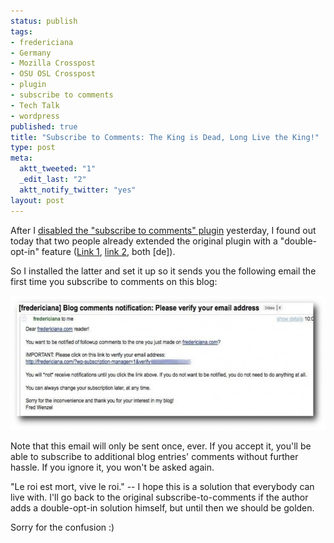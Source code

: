 ```yaml
--- 
status: publish
tags: 
- fredericiana
- Germany
- Mozilla Crosspost
- OSU OSL Crosspost
- plugin
- subscribe to comments
- Tech Talk
- wordpress
published: true
title: "Subscribe to Comments: The King is Dead, Long Live the King!"
type: post
meta: 
  aktt_tweeted: "1"
  _edit_last: "2"
  aktt_notify_twitter: "yes"
layout: post
---
```

After I <a href="http://fredericiana.com/2008/10/20/no-subscribe-to-comments-anymore/">disabled the "subscribe to comments" plugin</a> yesterday, I found out today that two people already extended the original plugin with a "double-opt-in" feature (<a href="http://www.infogurke.de/2008/10/subscribe-to-comments-und-die-einzige-wirkliche-alternative/">Link 1</a>, <a href="http://www.tobiaskoelligan.de/internet/subscribe-to-comments-mit-double-opt-in-pruefung/">link 2</a>, both [de]).

So I installed the latter and set it up so it sends you the following email the first time you subscribe to comments on this blog:

<a href="/media/wp/2008/10/fredericiana-double-opt-in.jpg"><img src="/media/wp/2008/10/fredericiana-double-opt-in-575x215.jpg" alt="" title="fredericiana: Double-opt-in" width="575" height="215" class="alignnone size-medium wp-image-1733" /></a>

Note that this email will only be sent once, ever. If you accept it, you'll be able to subscribe to additional blog entries' comments without further hassle. If you ignore it, you won't be asked again.

"Le roi est mort, vive le roi." -- I hope this is a solution that everybody can live with. I'll go back to the original subscribe-to-comments if the author adds a double-opt-in solution himself, but until then we should be golden.

Sorry for the confusion :)
